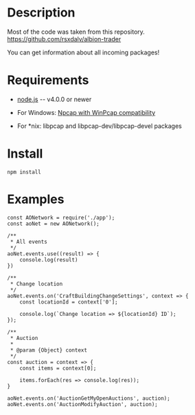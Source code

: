 
Description
===========

Most of the code was taken from this repository. https://github.com/rsxdalv/albion-trader

You can get information about all incoming packages!


Requirements
============

* [node.js](http://nodejs.org/) -- v4.0.0 or newer

* For Windows: [Npcap with WinPcap compatibility](https://nmap.org/npcap/)

* For *nix: libpcap and libpcap-dev/libpcap-devel packages


Install
============

    npm install


Examples
========

```
const AONetwork = require('./app');
const aoNet = new AONetwork();

/**
 * All events
 */
aoNet.events.use((result) => {
    console.log(result)
})

/**
 * Change location
 */
aoNet.events.on('CraftBuildingChangeSettings', context => {
    const locationId = context['0'];

    console.log(`Change location => ${locationId} ID`);
});

/**
 * Auction
 * 
 * @param {Object} context 
 */
const auction = context => {
    const items = context[0];

    items.forEach(res => console.log(res));
}

aoNet.events.on('AuctionGetMyOpenAuctions', auction);
aoNet.events.on('AuctionModifyAuction', auction);
```